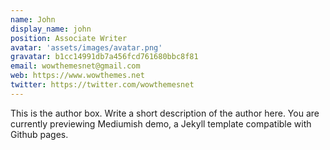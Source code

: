 ```yaml
---
name: John
display_name: john
position: Associate Writer
avatar: 'assets/images/avatar.png'
gravatar: b1cc14991db7a456fcd761680bbc8f81
email: wowthemesnet@gmail.com
web: https://www.wowthemes.net
twitter: https://twitter.com/wowthemesnet
---
```

This is the author box. Write a short description of the author here. You are currently previewing Mediumish demo, a Jekyll template compatible with Github pages.